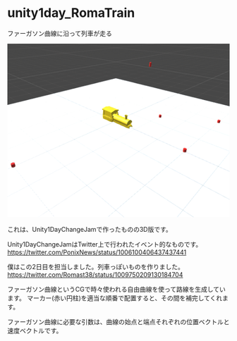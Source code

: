 # unity1day_RomaTrain
ファーガソン曲線に沿って列車が走る

![gif動画](train.gif)

これは、Unity1DayChangeJamで作ったものの3D版です。

Unity1DayChangeJamはTwitter上で行われたイベント的なものです。
https://twitter.com/PonixNews/status/1006100406437437441

僕はこの2日目を担当しました。列車っぽいものを作りました。
https://twitter.com/Romast38/status/1009750209130184704

ファーガソン曲線というCGで時々使われる自由曲線を使って路線を生成しています。
マーカー(赤い円柱)を適当な順番で配置すると、その間を補完してくれます。

ファーガソン曲線に必要な引数は、曲線の始点と端点それぞれの位置ベクトルと速度ベクトルです。
